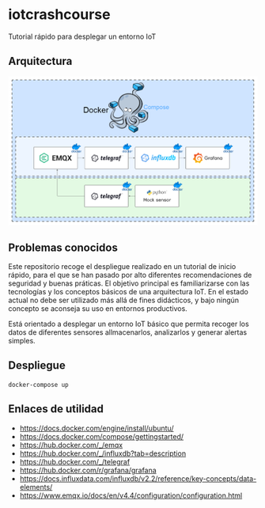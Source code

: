 # iotcrashcourse
Tutorial rápido para desplegar un entorno IoT

## Arquitectura
![alt text](https://github.com/ManoloCourses/iotcrashcourse/blob/main/images/arquitectura.png)


## Problemas conocidos
Este repositorio recoge el despliegue realizado en un tutorial de inicio rápido, para el que se han pasado por alto diferentes recomendaciones de seguridad y buenas práticas. El objetivo principal es familiarizarse con las tecnologías y los conceptos básicos de una arquitectura IoT. En el estado actual no debe ser utilizado más allá de fines didácticos, y bajo ningún concepto se aconseja su uso en entornos productivos.

Está orientado a desplegar un entorno IoT básico que permita recoger los datos de diferentes sensores allmacenarlos, analizarlos y generar alertas simples. 

## Despliegue

```
docker-compose up
```

## Enlaces de utilidad

* https://docs.docker.com/engine/install/ubuntu/
* https://docs.docker.com/compose/gettingstarted/
* https://hub.docker.com/_/emqx
* https://hub.docker.com/_/influxdb?tab=description
* https://hub.docker.com/_/telegraf
* https://hub.docker.com/r/grafana/grafana
* https://docs.influxdata.com/influxdb/v2.2/reference/key-concepts/data-elements/
* https://www.emqx.io/docs/en/v4.4/configuration/configuration.html